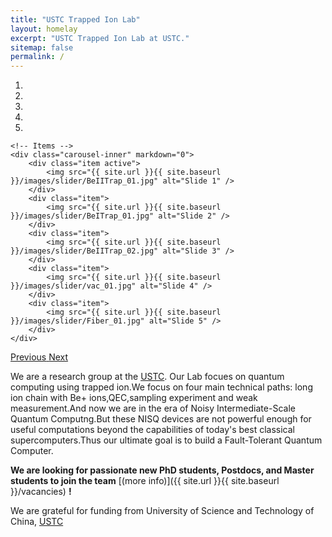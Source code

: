 ```yaml
---
title: "USTC Trapped Ion Lab"
layout: homelay
excerpt: "USTC Trapped Ion Lab at USTC."
sitemap: false
permalink: /
---
```





<div markdown="0" id="carousel" class="carousel slide" data-ride="carousel" data-interval="4000" data-pause="hover" >
    <!-- Menu -->
    <ol class="carousel-indicators">
        <li data-target="#carousel" data-slide-to="0" class="active"></li>
        <li data-target="#carousel" data-slide-to="1"></li>
        <li data-target="#carousel" data-slide-to="2"></li>
        <li data-target="#carousel" data-slide-to="3"></li>
        <li data-target="#carousel" data-slide-to="4"></li>
        <!-- <li data-target="#carousel" data-slide-to="5"></li> -->
        <!-- <li data-target="#carousel" data-slide-to="6"></li> -->
    </ol>

    <!-- Items -->
    <div class="carousel-inner" markdown="0">
        <div class="item active">
            <img src="{{ site.url }}{{ site.baseurl }}/images/slider/BeIITrap_01.jpg" alt="Slide 1" />
        </div>
        <div class="item">
            <img src="{{ site.url }}{{ site.baseurl }}/images/slider/BeITrap_01.jpg" alt="Slide 2" />
        </div>
        <div class="item">
            <img src="{{ site.url }}{{ site.baseurl }}/images/slider/BeIITrap_02.jpg" alt="Slide 3" />
        </div>
        <div class="item">
            <img src="{{ site.url }}{{ site.baseurl }}/images/slider/vac_01.jpg" alt="Slide 4" />
        </div>
        <div class="item">
            <img src="{{ site.url }}{{ site.baseurl }}/images/slider/Fiber_01.jpg" alt="Slide 5" />
        </div>       
    </div>
  <a class="left carousel-control" href="#carousel" role="button" data-slide="prev">
    <span class="glyphicon glyphicon-chevron-left" aria-hidden="true"></span>
    <span class="sr-only">Previous</span>
  </a>
  <a class="right carousel-control" href="#carousel" role="button" data-slide="next">
    <span class="glyphicon glyphicon-chevron-right" aria-hidden="true"></span>
    <span class="sr-only">Next</span>
  </a>
</div>

We are a research group at the [USTC](https://www.ustc.edu.cn/). Our Lab focues on quantum computing using trapped ion.We focus on four main technical paths: long ion chain with Be+ ions,QEC,sampling experiment and weak measurement.And now we are in the era of Noisy Intermediate-Scale Quantum Computng.But these NISQ devices are not powerful enough for useful computations beyond the capabilities of today's best classical supercomputers.Thus our ultimate goal is to build a Fault-Tolerant Quantum Computer.



 **We are  looking for passionate new PhD students, Postdocs, and Master students to join the team** [(more info)]({{ site.url }}{{ site.baseurl }}/vacancies) **!**


We are grateful for funding from University of Science and Technology of China, [USTC](https://en.ustc.edu.cn/)

<!-- <figure class="fourth">
  <img src="{{ site.url }}{{ site.baseurl }}/images/logopic/Logo_Leiden.jpg" style="width: 210px">
  <img src="{{ site.url }}{{ site.baseurl }}/images/logopic/Logo_Nanofront.jpg" style="width: 110px">
  <img src="{{ site.url }}{{ site.baseurl }}/images/logopic/Logo_NWO.jpg" style="width: 120px">
  <img src="{{ site.url }}{{ site.baseurl }}/images/logopic/Logo_ERC.jpg" style="width: 110px">
</figure> -->

